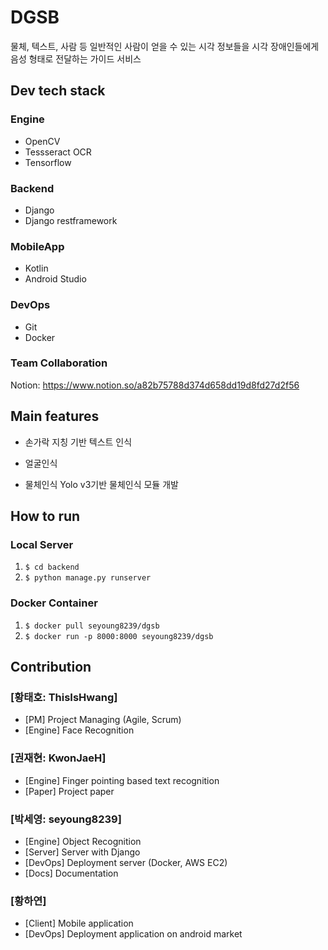 # DGSB
물체, 텍스트, 사람 등 일반적인 사람이 얻을 수 있는 시각 정보들을 시각 장애인들에게 음성 형태로 전달하는 가이드 서비스

## Dev tech stack
### Engine
- OpenCV
- Tessseract OCR
- Tensorflow
### Backend
- Django
- Django restframework
### MobileApp
- Kotlin
- Android Studio
### DevOps
- Git
- Docker
### Team Collaboration
Notion: <https://www.notion.so/a82b75788d374d658dd19d8fd27d2f56>

## Main features
- 손가락 지칭 기반 텍스트 인식

- 얼굴인식

- 물체인식
Yolo v3기반 물체인식 모듈 개발

## How to run
### Local Server
1. `$ cd backend`
2. `$ python manage.py runserver`

### Docker Container
1. `$ docker pull seyoung8239/dgsb`
2. `$ docker run -p 8000:8000 seyoung8239/dgsb`

## Contribution
### [황태호: ThisIsHwang]
- [PM] Project Managing (Agile, Scrum)
- [Engine] Face Recognition

### [권재현: KwonJaeH]
- [Engine] Finger pointing based text recognition
- [Paper] Project paper

### [박세영: seyoung8239]
- [Engine] Object Recognition
- [Server] Server with Django
- [DevOps] Deployment server (Docker, AWS EC2)
- [Docs] Documentation

### [황하연]
- [Client] Mobile application
- [DevOps] Deployment application on android market
